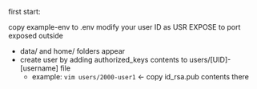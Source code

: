 


first start:

copy example-env to .env
modify your user ID as USR
EXPOSE to port exposed outside

- data/ and home/ folders appear
- create user by adding authorized_keys contents to users/[UID]-[username] file
  - example:  `vim users/2000-user1`  <- copy id_rsa.pub contents there

